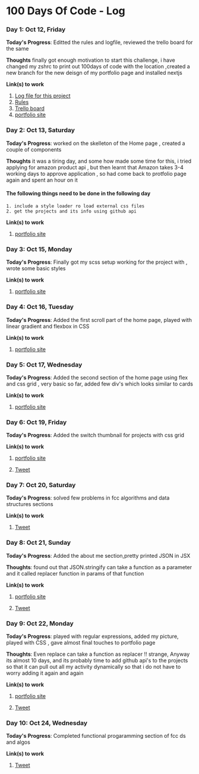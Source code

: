 # 100 Days Of Code - Log

### Day 1: Oct 12, Friday

**Today's Progress**: Editted the rules and logfile, reviewed the trello board for the same

**Thoughts** finally got enough motivation to start this challenge, i have changed my zshrc to print out 100days of code with the location ,created a new branch for the new deisgn of my portfolio page and installed nextjs

**Link(s) to work**

1. [Log file for this project](https://github.com/akshayupadhya/100-days-of-code/blob/master/log.md)
2. [Rules](https://github.com/akshayupadhya/100-days-of-code/blob/master/rules.md)
3. [Trello board](https://trello.com/b/jho8Nznb/100daysofcode)
4. [portfolio site](https://github.com/akshayupadhya/portfolio_site/tree/2019)

### Day 2: Oct 13, Saturday

**Today's Progress**: worked on the skelleton of the Home page , created a couple of components

**Thoughts** it was a tiring day, and some how made some time for this, i tried applying for amazon product api , but then learnt that Amazon takes 3-4 working days to approve application , so had come back to protfolio page again and spent an hour on it

#### The following things need to be done in the following day

    1. include a style loader ro load external css files
    2. get the projects and its info using github api

**Link(s) to work**

1. [portfolio site](https://github.com/akshayupadhya/portfolio_site/tree/2019)

### Day 3: Oct 15, Monday

**Today's Progress**: Finally got my scss setup working for the project with , wrote some basic styles

**Link(s) to work**

1. [portfolio site](https://github.com/akshayupadhya/portfolio_site/tree/2019)

### Day 4: Oct 16, Tuesday

**Today's Progress**: Added the first scroll part of the home page, played with linear gradient and flexbox in CSS

**Link(s) to work**

1. [portfolio site](https://github.com/akshayupadhya/portfolio_site/tree/2019)

### Day 5: Oct 17, Wednesday

**Today's Progress**: Added the second section of the home page using flex and css grid , very basic so far, added few div's which looks similar to cards

**Link(s) to work**

1. [portfolio site](https://github.com/akshayupadhya/portfolio_site/tree/2019)

### Day 6: Oct 19, Friday

**Today's Progress**: Added the switch thumbnail for projects with css grid

**Link(s) to work**

1. [portfolio site](https://github.com/akshayupadhya/portfolio_site/tree/2019)

2. [Tweet](https://twitter.com/kcification/status/1053007742468644864)

### Day 7: Oct 20, Saturday

**Today's Progress**: solved few problems in fcc algorithms and data structures sections

**Link(s) to work**

1. [Tweet](https://twitter.com/kcification/status/1053758966503784448)

### Day 8: Oct 21, Sunday

**Today's Progress**: Added the about me section,pretty printed JSON in JSX

**Thoughts**: found out that JSON.stringify can take a function as a parameter and it called replacer function in params of that function

**Link(s) to work**

1. [portfolio site](https://github.com/akshayupadhya/portfolio_site/tree/revert-2-profile-section)

2. [Tweet](https://twitter.com/kcification/status/1054078161929986048)

### Day 9: Oct 22, Monday

**Today's Progress**: played with regular expressions, added my picture, played with CSS , gave almost final touches to portfolio page

**Thoughts**: Even replace can take a function as replacer !! strange, Anyway its almost 10 days, and its probably time to add github api's to the projects so that it can pull out all my activity dynamically so that i do not have to worry adding it again and again

**Link(s) to work**

1. [portfolio site](https://github.com/akshayupadhya/portfolio_site/tree/2019)

2. [Tweet](https://twitter.com/kcification/status/1054446167487012865)

### Day 10: Oct 24, Wednesday

**Today's Progress**: Completed functional progaramming section of fcc ds and algos 


**Link(s) to work**


1. [Tweet](https://twitter.com/kcification/status/1054807805905920000)
